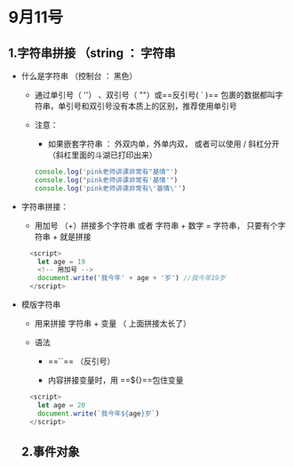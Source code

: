# 9月11号

## 1.字符串拼接 （string ： 字符串

- 什么是字符串 （控制台 ： 黑色）

  - 通过单引号（ ''） 、双引号（ ""）或==反引号( ` )== 包裹的数据都叫字符串，单引号和双引号没有本质上的区别，推荐使用单引号

  - 注意：

    - 如果嵌套字符串 ： 外双内单，外单内双， 或者可以使用 / 斜杠分开 （斜杠里面的斗湖已打印出来）

    ~~~javascript
    console.log('pink老师讲课非常有"基情"')
    console.log("pink老师讲课非常有'基情'")
    console.log('pink老师讲课非常有\'基情\'') 
    
    ~~~

- 字符串拼接： 

  - 用加号 （+）拼接多个字符串  或者  字符串 + 数字 = 字符串， 只要有个字符串 + 就是拼接

  ~~~javascript
  	<script>
      let age = 19
      <!-- 用加号 -->
      document.write('我今年' + age + '岁') //我今年19岁
    </script>

- 模版字符串 

  - 用来拼接 字符串 + 变量 （ 上面拼接太长了）

  - 语法

    - ==``== （反引号）

    - 内容拼接变量时，用 ==${}==包住变量

  ~~~javascript
  	<script>
      let age = 20
      document.write(`我今年${age}岁`)
    </script>
  ~~~

  ## 2.事件对象